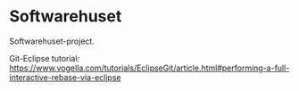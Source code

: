 # Softwarehuset
Softwarehuset-project.

Git-Eclipse tutorial:
https://www.vogella.com/tutorials/EclipseGit/article.html#performing-a-full-interactive-rebase-via-eclipse
